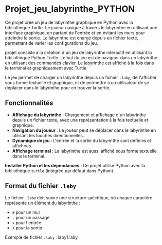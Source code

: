 # Projet_jeu_labyrinthe_PYTHON
Ce projet crée un jeu de labyrinthe graphique en Python avec la bibliothèque Turtle. Le joueur navigue à travers le labyrinthe en utilisant une interface graphique, en partant de l'entrée et en évitant les murs pour atteindre la sortie. Le labyrinthe est chargé depuis un fichier texte, permettant de varier les configurations du jeu.

projet consiste à la création d'un jeu de labyrinthe interactif en utilisant la bibliothèque Python Turtle. Le but du jeu est de naviguer dans un labyrinthe en utilisant des commandes clavier. Le labyrinthe est affiché à la fois dans le terminal et graphiquement avec Turtle.

Le jeu permet de charger un labyrinthe depuis un fichier `.laby`, de l'afficher sous forme textuelle et graphique, et de permettre à un utilisateur de se déplacer dans le labyrinthe pour en trouver la sortie.

## Fonctionnalités

- **Affichage du labyrinthe** : Chargement et affichage d'un labyrinthe depuis un fichier texte, avec une représentation à la fois textuelle et graphique.
- **Navigation du joueur** : Le joueur peut se déplacer dans le labyrinthe en utilisant les touches directionnelles.
- **Dynamique de jeu** : L'entrée et la sortie du labyrinthe sont définies et affichées.
- **Affichage terminal** : Le labyrinthe est aussi affiché sous forme textuelle dans le terminal.

**Installer Python et les dépendances** :
    Ce projet utilise Python avec la bibliothèque `turtle` (intégrée par défaut dans Python).

## Format du fichier `.laby`
Le fichier `.laby` doit suivre une structure spécifique, où chaque caractère représente un élément du labyrinthe :
- `#` pour un mur
- `.` pour un passage
- `x` pour l'entrée
- `X` pour la sortie

Exemple de fichier `.laby` : laby1.laby 